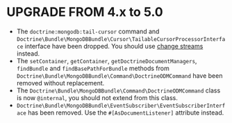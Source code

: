 UPGRADE FROM 4.x to 5.0
=======================

* The `doctrine:mongodb:tail-cursor` command and
  `Doctrine\Bundle\MongoDBBundle\Cursor\TailableCursorProcessorInterface`
  interface have been dropped. You should use
  [change streams](https://docs.mongodb.com/manual/changeStreams/) instead.
* The `setContainer`, `getContainer`, `getDoctrineDocumentManagers`,
  `findBundle` and `findBasePathForBundle` methods from
  `Doctrine\Bundle\MongoDBBundle\Command\DoctrineODMCommand` have been
  removed without replacement.
* The `Doctrine\Bundle\MongoDBBundle\Command\DoctrineODMCommand` class is now
  `@internal`, you should not extend from this class.
* `Doctrine\Bundle\MongoDBBundle\EventSubscriber\EventSubscriberInterface` has
  been removed. Use the `#[AsDocumentListener]` attribute instead.
